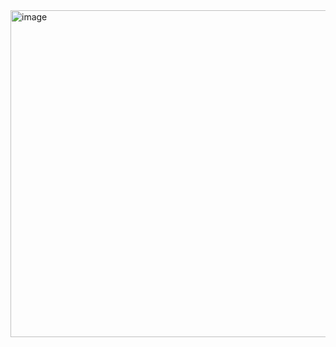 <img width="523" alt="image" src="https://user-images.githubusercontent.com/63007250/152257203-a991465e-6d6f-48b8-9f15-2f0ba176acdc.png">
